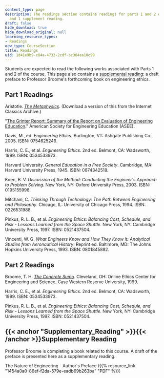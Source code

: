 ```yaml
---
content_type: page
description: The readings section contains readings for parts 1 and 2 of the course
  and 1 supplement reading.
draft: false
hide_download: true
hide_download_original: null
learning_resource_types:
- Readings
ocw_type: CourseSection
title: Readings
uid: 1d41e9b9-c84a-4733-2cdf-bc304ea10c99
---
```

Students are expected to read the following works associated with Parts 1 and 2 of the course. This page also contains a [supplemental reading](https://ocw-studio.odl.mit.edu/sites/esd-932-engineering-ethics-spring-2006/type/page/edit/1d41e9b9-c84a-4733-2cdf-bc304ea10c99/#Supplementary_Reading): a draft preface to Professor Broome's forthcoming book on engineering ethics.

## Part 1 Readings

Aristotle. [*The Metaphysics*](http://classics.mit.edu/Aristotle/metaphysics.html). (Download a version of this from the Internet Classics Archive.)

"[The Grinter Report: Summary of the Report on Evaluation of Engineering Education](http://www.asee.org/member-resources/reports)." American Society for Engineering Education (ASEE).

Davis, M., ed. *Engineering Ethics*. Burlington, VT: Ashgate Publishing Co., 2005. ISBN: 0754625249.

Harris, C. E., et al. *Engineering Ethics.* 2nd ed. Belmont, CA: Wadsworth, 1999. ISBN: 0534533973.

Harvard University. *General Education in a Free Society*. Cambridge, MA: Harvard University Press, 1945. ISBN: 0674342518.

Koen, B. V. *Discussion of the Method: Conducting the Engineer's Approach to Problem Solving*. New York, NY: Oxford University Press, 2003. ISBN: 0195155998.

Mitcham, C. *Thinking Through Technology: The Path Between Engineering and Philosophy*. Chicago, IL: University of Chicago Press, 1994. ISBN: 0226531988.

Pinkus, R. L. B., et al. *Engineering Ethics: Balancing Cost, Schedule, and Risk - Lessons Learned from the Space Shuttle*. New York, NY: Cambridge University Press, 1997. ISBN: 0521437504.

Vincenti, W. G. *What Engineers Know and How They Know It: Analytical Studies from Aeronautical History*. Reprint ed. Baltimore, MD: The Johns Hopkins University Press, 1993. ISBN: 0801845882.

## Part 2 Readings

Broome, T. H. [*The Concrete Sumo*](https://web.archive.org/web/20071031062932/http://www.onlineethics.org/CMS/edu/instructessays/sumo.aspx). Cleveland, OH: Online Ethics Center for Engineering and Science, Case Western Reserve University, 1999.

Harris, C. E., et al. *Engineering Ethics.* 2nd ed. Belmont, CA: Wadsworth, 1999. ISBN: 0534533973.

Pinkus, R. L. B., et al. *Engineering Ethics: Balancing Cost, Schedule, and Risk - Lessons Learned from the Space Shuttle*. New York, NY: Cambridge University Press, 1997. ISBN: 0521437504.

## {{< anchor "Supplementary_Reading" >}}{{< /anchor >}}Supplementary Reading

Professor Broome is completing a book related to this course. A draft of the preface is presented here as a supplementary reading.

The Nature of Engineering - Author's Preface ({{% resource_link "1454a0a0-86ef-f2da-579e-eadb69b263ba" "PDF" %}})